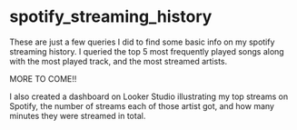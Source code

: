 # spotify_streaming_history

These are just a few queries I did to find some basic info on my spotify streaming history. I queried the top 5 most frequently played songs along with the most played track, and the most streamed artists.

MORE TO COME!!

I also created a dashboard on Looker Studio illustrating my top streams on Spotify, the number of streams each of those artist got, and how many minutes they were streamed in total.
